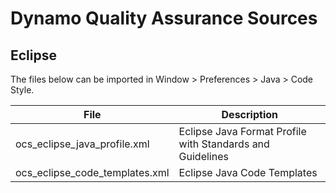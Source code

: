 # Dynamo Quality Assurance Sources

## Eclipse

The files below can be imported in Window > Preferences > Java > Code Style.

| File | Description |
| --- | --- |
| ocs_eclipse_java_profile.xml | Eclipse Java Format Profile with Standards and Guidelines |
| ocs_eclipse_code_templates.xml | Eclipse Java Code Templates |
